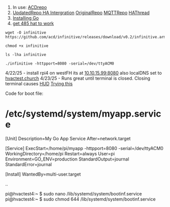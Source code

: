1. In use: [ACDrepo](https://github.com/acd/infinitive)
2. [UpdatedRepo HA Intergration](https://github.com/gogades/hass-infinitive/tree/master)
  [OriginalRepo](https://github.com/mww012/ha_customcomponents)
  [MQTTRepo](https://github.com/lurgh/infinitive)
  [HAThread](https://community.home-assistant.io/t/carrier-bryant-infinitive-integration/119578/22)
3. [Installing Go](https://www.e-tinkers.com/2019/06/better-way-to-install-golang-go-on-raspberry-pi/)
4. [get 485 hat to work](https://forum.openmarine.net/showthread.php?tid=4534)

```
wget -O infinitive https://github.com/acd/infinitive/releases/download/v0.2/infinitive.arm
```
```
chmod +x infinitive
```
```
ls -lha infinitive
```
```
./infinitive -httpport=8080 -serial=/dev/ttyACM0
```
4/22/25 - install rpi4 on westFH its at [10.10.15.99:8080](10.10.15.99:8080) also localDNS set to [hvactest.church](hvactest.church:8080)
4/23/25 - Runs great until terminal is closed. Closing terminal causes [HUD](https://forums.raspberrypi.com/viewtopic.php?t=34073)
[Trying this](https://www.dexterindustries.com/howto/run-a-program-on-your-raspberry-pi-at-startup/)

Code for boot file:

# /etc/systemd/system/myapp.service
[Unit]
Description=My Go App Service
After=network.target

[Service]
ExecStart=/home/pi/myapp -httpport=8080 -serial=/dev/ttyACM0
WorkingDirectory=/home/pi
Restart=always
User=pi
Environment=GO_ENV=production
StandardOutput=journal
StandardError=journal

[Install]
WantedBy=multi-user.target

..

pi@hvactest4:~ $ sudo nano /lib/systemd/system/bootinf.service
pi@hvactest4:~ $ sudo chmod 644 /lib/systemd/system/bootinf.service
